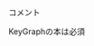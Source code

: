 コメント

KeyGraphの本は必須
<!--
*キーワードの分散とかCVとか図書館行って調べたり、してたけど混乱
* CVのKが小さいほど分散が小さくなる
* アナロジーA=B
* 例えばKeyGraphでキーワードみて濃さを調整するならパラメータは低くてもいいけど、結局、頻度の高いキーワードは濃く、頻度の低いキーワードは薄く描写されるだけかもなぁ
* KeyGraphで一番見たいのは全体じゃなくて、注目したいキーワードと、その周辺であって、つまりあるキーワードを中心にKeyGraphを作成する。そんなアルゴリズムをやりたかった。まあ、勝手に暴走特急する勇気はないのであとで趣味でやりたい
* 分散の定義は散らばり具合でしょ。だからキーワードの分散というと、キーワードがどれだけ散らばってるかを見たいわけ。
* 親が来た
* 死にたい
* 発表終わってから、体調良くなったり悪くなったり。頭がまわらないのが一番こまる。毎日苦しくて考えがまとまらないんだよなぁ
* 誤差のアレ
* 病院いった。入院勧められてうける
* メール怖い
* これ、本当にまずい。豆腐メンタルと言われてもいいけど、
* 始まったのは就職活動が終わって、研究とかが本格的になってきた9月。
どうも、メールの着信音が怖い。ニュースサイトからのメールでも、友達からのメールでも、研究室からのMLでも。
メールが怖いのおかしいなw
就職活動は終わったのになw
なんて、その時は気軽に思っていた。まだ後遺症があるんだろw すぐに治るさって。



でも、怖いのは治まらなかった。
無性に怖くてマナーモード前提でスマホを持ち始めた。パソコンでもメールソフトを起動しなくなった。
メールの着信音が来ないだけで安心した。



溜まったメールは開かなくなった。
ニュースサイトなんかはもう開かないし、いいや、って思って解約したりしたけど,
友達からのメール、研究室からのMLはしょうがないっておもって頑張って見てた。
でも、1月になって、疲れてしまった。
もうメールを見れない。研究室とのホウレンソウ、内定先との連絡もできなくなって、雰囲気が悪くなってしまった。


メールを見ないといけないのに、みれない。どうしよう。どうしよう。



メールの未読数が僕を怯えさせる。メールを見ないといけない。
メールが、怖い。
* 論文ぎりぎりまで修正してたけど混乱してきた。どうせコメントなんてもらえるはずがない
* キーワードの分散ってそういうこと？
* よくわからない
* 散らばり具合
* でもそれって、各データでやったほうがCVだと凹む。各データだと凸る。
* ごめんなさい
* ここ1週間睡眠時間がばらばらできっつい-->